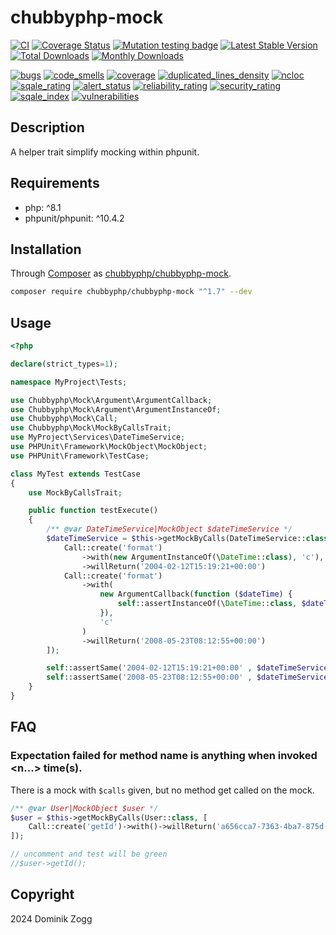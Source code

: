 # chubbyphp-mock

[![CI](https://github.com/chubbyphp/chubbyphp-mock/actions/workflows/ci.yml/badge.svg)](https://github.com/chubbyphp/chubbyphp-mock/actions/workflows/ci.yml)
[![Coverage Status](https://coveralls.io/repos/github/chubbyphp/chubbyphp-mock/badge.svg?branch=master)](https://coveralls.io/github/chubbyphp/chubbyphp-mock?branch=master)
[![Mutation testing badge](https://img.shields.io/endpoint?style=flat&url=https%3A%2F%2Fbadge-api.stryker-mutator.io%2Fgithub.com%2Fchubbyphp%2Fchubbyphp-mock%2Fmaster)](https://dashboard.stryker-mutator.io/reports/github.com/chubbyphp/chubbyphp-mock/master)
[![Latest Stable Version](https://poser.pugx.org/chubbyphp/chubbyphp-mock/v)](https://packagist.org/packages/chubbyphp/chubbyphp-mock)
[![Total Downloads](https://poser.pugx.org/chubbyphp/chubbyphp-mock/downloads)](https://packagist.org/packages/chubbyphp/chubbyphp-mock)
[![Monthly Downloads](https://poser.pugx.org/chubbyphp/chubbyphp-mock/d/monthly)](https://packagist.org/packages/chubbyphp/chubbyphp-mock)

[![bugs](https://sonarcloud.io/api/project_badges/measure?project=chubbyphp_chubbyphp-mock&metric=bugs)](https://sonarcloud.io/dashboard?id=chubbyphp_chubbyphp-mock)
[![code_smells](https://sonarcloud.io/api/project_badges/measure?project=chubbyphp_chubbyphp-mock&metric=code_smells)](https://sonarcloud.io/dashboard?id=chubbyphp_chubbyphp-mock)
[![coverage](https://sonarcloud.io/api/project_badges/measure?project=chubbyphp_chubbyphp-mock&metric=coverage)](https://sonarcloud.io/dashboard?id=chubbyphp_chubbyphp-mock)
[![duplicated_lines_density](https://sonarcloud.io/api/project_badges/measure?project=chubbyphp_chubbyphp-mock&metric=duplicated_lines_density)](https://sonarcloud.io/dashboard?id=chubbyphp_chubbyphp-mock)
[![ncloc](https://sonarcloud.io/api/project_badges/measure?project=chubbyphp_chubbyphp-mock&metric=ncloc)](https://sonarcloud.io/dashboard?id=chubbyphp_chubbyphp-mock)
[![sqale_rating](https://sonarcloud.io/api/project_badges/measure?project=chubbyphp_chubbyphp-mock&metric=sqale_rating)](https://sonarcloud.io/dashboard?id=chubbyphp_chubbyphp-mock)
[![alert_status](https://sonarcloud.io/api/project_badges/measure?project=chubbyphp_chubbyphp-mock&metric=alert_status)](https://sonarcloud.io/dashboard?id=chubbyphp_chubbyphp-mock)
[![reliability_rating](https://sonarcloud.io/api/project_badges/measure?project=chubbyphp_chubbyphp-mock&metric=reliability_rating)](https://sonarcloud.io/dashboard?id=chubbyphp_chubbyphp-mock)
[![security_rating](https://sonarcloud.io/api/project_badges/measure?project=chubbyphp_chubbyphp-mock&metric=security_rating)](https://sonarcloud.io/dashboard?id=chubbyphp_chubbyphp-mock)
[![sqale_index](https://sonarcloud.io/api/project_badges/measure?project=chubbyphp_chubbyphp-mock&metric=sqale_index)](https://sonarcloud.io/dashboard?id=chubbyphp_chubbyphp-mock)
[![vulnerabilities](https://sonarcloud.io/api/project_badges/measure?project=chubbyphp_chubbyphp-mock&metric=vulnerabilities)](https://sonarcloud.io/dashboard?id=chubbyphp_chubbyphp-mock)

## Description

A helper trait simplify mocking within phpunit.

## Requirements

 * php: ^8.1
 * phpunit/phpunit: ^10.4.2

## Installation

Through [Composer](http://getcomposer.org) as [chubbyphp/chubbyphp-mock][1].

```sh
composer require chubbyphp/chubbyphp-mock "^1.7" --dev
```

## Usage

```php
<?php

declare(strict_types=1);

namespace MyProject\Tests;

use Chubbyphp\Mock\Argument\ArgumentCallback;
use Chubbyphp\Mock\Argument\ArgumentInstanceOf;
use Chubbyphp\Mock\Call;
use Chubbyphp\Mock\MockByCallsTrait;
use MyProject\Services\DateTimeService;
use PHPUnit\Framework\MockObject\MockObject;
use PHPUnit\Framework\TestCase;

class MyTest extends TestCase
{
    use MockByCallsTrait;

    public function testExecute()
    {
        /** @var DateTimeService|MockObject $dateTimeService */
        $dateTimeService = $this->getMockByCalls(DateTimeService::class, [
            Call::create('format')
                ->with(new ArgumentInstanceOf(\DateTime::class), 'c'),
                ->willReturn('2004-02-12T15:19:21+00:00')
            Call::create('format')
                ->with(
                    new ArgumentCallback(function ($dateTime) {
                        self::assertInstanceOf(\DateTime::class, $dateTime);
                    }),
                    'c'
                )
                ->willReturn('2008-05-23T08:12:55+00:00')
        ]);

        self::assertSame('2004-02-12T15:19:21+00:00' , $dateTimeService->format(new \DateTime(), 'c'));
        self::assertSame('2008-05-23T08:12:55+00:00' , $dateTimeService->format(new \DateTime(), 'c'));
    }
}
```

## FAQ

### Expectation failed for method name is anything when invoked <n...> time(s).

There is a mock with `$calls` given, but no method get called on the mock.

```php
/** @var User|MockObject $user */
$user = $this->getMockByCalls(User::class, [
    Call::create('getId')->with()->willReturn('a656cca7-7363-4ba7-875d-74bb0fd4f543'),
]);

// uncomment and test will be green
//$user->getId();
```

## Copyright

2024 Dominik Zogg


[1]: https://packagist.org/packages/chubbyphp/chubbyphp-mock
